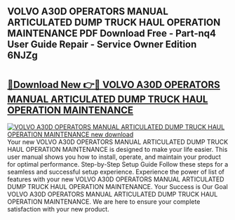 ## VOLVO A30D OPERATORS MANUAL ARTICULATED DUMP TRUCK HAUL OPERATION MAINTENANCE PDF Download Free - Part-nq4 User Guide Repair - Service Owner Edition 6NJZg

# <h2><a href="http://bc5184.oget.top/?id=VOLVO+A30D+OPERATORS+MANUAL+ARTICULATED+DUMP+TRUCK+HAUL+OPERATION+MAINTENANCE">🔗Download New 👉🔴 VOLVO A30D OPERATORS MANUAL ARTICULATED DUMP TRUCK HAUL OPERATION MAINTENANCE</a></h2>

[![VOLVO A30D OPERATORS MANUAL ARTICULATED DUMP TRUCK HAUL OPERATION MAINTENANCE new download](https://i.imgur.com/5g1atiW.png)](http://bc5184.oget.top/?id=VOLVO+A30D+OPERATORS+MANUAL+ARTICULATED+DUMP+TRUCK+HAUL+OPERATION+MAINTENANCE)
Your new VOLVO A30D OPERATORS MANUAL ARTICULATED DUMP TRUCK HAUL OPERATION MAINTENANCE is designed to make your life easier. This user manual shows you how to install, operate, and maintain your product for optimal performance. Step-by-Step Setup Guide Follow these steps for a seamless and successful setup experience. Experience the power of list of features with your new VOLVO A30D OPERATORS MANUAL ARTICULATED DUMP TRUCK HAUL OPERATION MAINTENANCE. Your Success is Our Goal VOLVO A30D OPERATORS MANUAL ARTICULATED DUMP TRUCK HAUL OPERATION MAINTENANCE. We are here to ensure your complete satisfaction with your new product.
